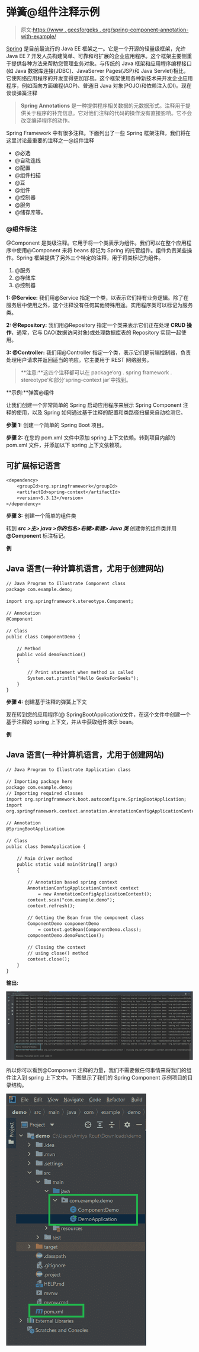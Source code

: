 # 弹簧@组件注释示例

> 原文:[https://www . geesforgeks . org/spring-component-annotation-with-example/](https://www.geeksforgeeks.org/spring-component-annotation-with-example/)

[Spring](https://www.geeksforgeeks.org/introduction-to-spring-framework/) 是目前最流行的 Java EE 框架之一。它是一个开源的轻量级框架，允许 Java EE 7 开发人员构建简单、可靠和可扩展的企业应用程序。这个框架主要侧重于提供各种方法来帮助您管理业务对象。与传统的 Java 框架和应用程序编程接口(如 Java 数据库连接(JDBC)、JavaServer Pages(JSP)和 Java Servlet)相比，它使网络应用程序的开发变得更加容易。这个框架使用各种新技术来开发企业应用程序，例如面向方面编程(AOP)、普通旧 Java 对象(POJO)和依赖注入(DI)。现在谈谈弹簧注释

> **Spring Annotations** 是一种提供程序相关数据的元数据形式。注释用于提供关于程序的补充信息。它对他们注释的代码的操作没有直接影响。它不会改变编译程序的动作。

Spring Framework 中有很多注释。下面列出了一些 Spring 框架注释，我们将在这里讨论最重要的注释之一@组件注释

*   @必选
*   @自动连线
*   @配置
*   @组件扫描
*   @豆
*   @组件
*   @控制器
*   @服务
*   @储存库等。

### **@组件标注**

@Component 是类级注释。它用于将一个类表示为组件。我们可以在整个应用程序中使用@Component 来将 beans 标记为 Spring 的托管组件。组件负责某些操作。Spring 框架提供了另外三个特定的注释，用于将类标记为组件。

1.  @服务
2.  @存储库
3.  @控制器

**1: @Service:** 我们用@Service 指定一个类，以表示它们持有业务逻辑。除了在服务层中使用之外，这个注释没有任何其他特殊用途。实用程序类可以标记为服务类。

**2: @Repository:** 我们用@Repository 指定一个类来表示它们正在处理 **CRUD 操作**，通常，它与 DAO(数据访问对象)或处理数据库表的 Repository 实现一起使用。

**3: @Controller:** 我们用@Controller 指定一个类，表示它们是前端控制器，负责处理用户请求并返回适当的响应。它主要用于 REST 网络服务。

> **注意:**这四个注释都可以在 package‘org . spring framework . stereotype’和部分‘spring-context jar’中找到。

**示例:**弹簧@组件

让我们创建一个非常简单的 Spring 启动应用程序来展示 Spring Component 注释的使用，以及 Spring 如何通过基于注释的配置和类路径扫描来自动检测它。

**步骤 1:** 创建一个简单的 Spring Boot 项目。

**步骤 2:** 在您的 pom.xml 文件中添加 spring 上下文依赖。转到项目内部的 pom.xml 文件，并添加以下 spring 上下文依赖项。

## 可扩展标记语言

```
<dependency>
    <groupId>org.springframework</groupId>
    <artifactId>spring-context</artifactId>
    <version>5.3.13</version>
</dependency>
```

**步骤 3:** 创建一个简单的组件类

转到 ***src >主> java >你的包名>右键>新建> Java 类*** 创建你的组件类并用 **@Component** 标注标记。

**例**

## Java 语言(一种计算机语言，尤用于创建网站)

```
// Java Program to Illustrate Component class
package com.example.demo;

import org.springframework.stereotype.Component;

// Annotation
@Component

// Class
public class ComponentDemo {

    // Method
    public void demoFunction()
    {

        // Print statement when method is called
        System.out.println("Hello GeeksForGeeks");
    }
}
```

**步骤 4:** 创建基于注释的弹簧上下文

现在转到您的应用程序(@ SpringBootApplication)文件，在这个文件中创建一个基于注释的 spring 上下文，并从中获取组件演示 bean。

**例**

## Java 语言(一种计算机语言，尤用于创建网站)

```
// Java Program to Illustrate Application class

// Importing package here
package com.example.demo;
// Importing required classes
import org.springframework.boot.autoconfigure.SpringBootApplication;
import org.springframework.context.annotation.AnnotationConfigApplicationContext;

// Annotation
@SpringBootApplication

// Class
public class DemoApplication {

    // Main driver method
    public static void main(String[] args)
    {

        // Annotation based spring context
        AnnotationConfigApplicationContext context
            = new AnnotationConfigApplicationContext();
        context.scan("com.example.demo");
        context.refresh();

        // Getting the Bean from the component class
        ComponentDemo componentDemo
            = context.getBean(ComponentDemo.class);
        componentDemo.demoFunction();

        // Closing the context
        // using close() method
        context.close();
    }
}
```

**输出:**

![](img/e5d342a4b0c96868c4c82ae5cc256fe8.png)

所以你可以看到@Component 注释的力量，我们不需要做任何事情来将我们的组件注入到 spring 上下文中。下图显示了我们的 Spring Component 示例项目的目录结构。

![](img/5fcd20e12d3827126276dfca5c5cbdb9.png)
